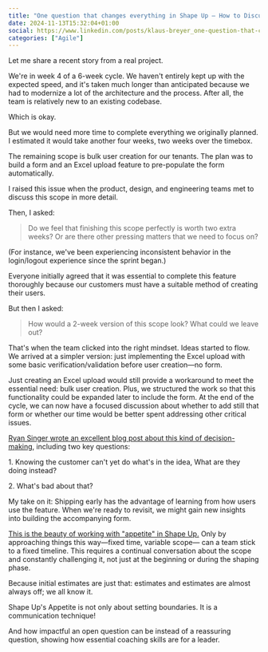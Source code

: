 ```yaml
---
title: "One question that changes everything in Shape Up – How to Discuss Appetite"
date: 2024-11-13T15:32:04+01:00
social: https://www.linkedin.com/posts/klaus-breyer_one-question-that-changes-everything-in-shape-activity-7262476423909490688-i8k9
categories: ["Agile"]
---
```


Let me share a recent story from a real project.

We're in week 4 of a 6-week cycle. We haven't entirely kept up with the expected speed, and it's taken much longer than anticipated because we had to modernize a lot of the architecture and the process. After all, the team is relatively new to an existing codebase.

Which is okay.

But we would need more time to complete everything we originally planned. I estimated it would take another four weeks, two weeks over the timebox.

The remaining scope is bulk user creation for our tenants. The plan was to build a form and an Excel upload feature to pre-populate the form automatically.

I raised this issue when the product, design, and engineering teams met to discuss this scope in more detail.

Then, I asked:

> Do we feel that finishing this scope perfectly is worth two extra weeks? Or are there other pressing matters that we need to focus on?

(For instance, we've been experiencing inconsistent behavior in the login/logout experience since the sprint began.)

Everyone initially agreed that it was essential to complete this feature thoroughly because our customers must have a suitable method of creating their users.

But then I asked:

> How would a 2-week version of this scope look? What could we leave out?

That's when the team clicked into the right mindset. Ideas started to flow. We arrived at a simpler version: just implementing the Excel upload with some basic verification/validation before user creation—no form.

Just creating an Excel upload would still provide a workaround to meet the essential need: bulk user creation. Plus, we structured the work so that this functionality could be expanded later to include the form. At the end of the cycle, we can now have a focused discussion about whether to add still that form or whether our time would be better spent addressing other critical issues.

[Ryan Singer wrote an excellent blog post about this kind of decision-making][1], including two key questions:

1\. Knowing the customer can't yet do what's in the idea, What are they doing instead?

2\. What's bad about that?

My take on it: Shipping early has the advantage of learning from how users use the feature. When we're ready to revisit, we might gain new insights into building the accompanying form.

[This is the beauty of working with "appetite" in Shape Up.][2] Only by approaching things this way—fixed time, variable scope— can a team stick to a fixed timeline. This requires a continual conversation about the scope and constantly challenging it, not just at the beginning or during the shaping phase.

Because initial estimates are just that: estimates and estimates are almost always off; we all know it.

Shape Up's Appetite is not only about setting boundaries. It is a communication technique!

And how impactful an open question can be instead of a reassuring question, showing how essential coaching skills are for a leader.

[1]: https://www.feltpresence.com/discovery-how-to-decide/
[2]: https://basecamp.com/shapeup/1.2-chapter-03

